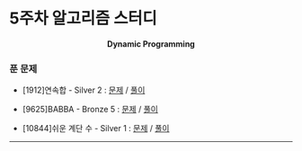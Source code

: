 # 5주차 알고리즘 스터디

<div align = center>
  <b>Dynamic Programming</b>
</div>

### 푼 문제

  - [1912]연속합 - Silver 2 : [문제](https://www.acmicpc.net/problem/1912) / [풀이](https://github.com/firemancha/Algorithm/tree/main/Baekjoon/DynamicProgramming/%5B1912%5D%EC%97%B0%EC%86%8D%ED%95%A9)

  - [9625]BABBA - Bronze 5 : [문제](https://www.acmicpc.net/problem/9625) / [풀이](https://github.com/firemancha/Algorithm/tree/main/Baekjoon/DynamicProgramming/%5B9625%5DBABBA)

  - [10844]쉬운 계단 수 - Silver 1 : [문제](https://www.acmicpc.net/problem/10844) / [풀이](https://github.com/firemancha/Algorithm/tree/main/Baekjoon/DynamicProgramming/%5B10844%5D%EC%89%AC%EC%9A%B4%20%EA%B3%84%EB%8B%A8%20%EC%88%98)

---